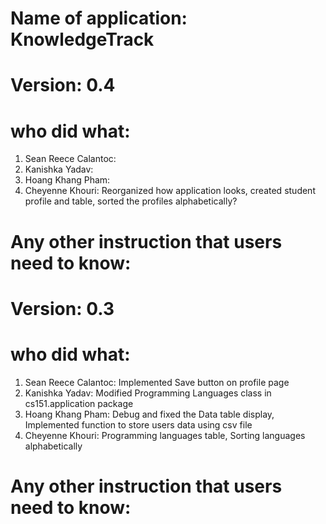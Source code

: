 # Name of application: KnowledgeTrack

# Version: 0.4

# who did what:
1. Sean Reece Calantoc: 
2. Kanishka Yadav: 
3. Hoang Khang Pham:
4. Cheyenne Khouri: Reorganized how application looks, created student profile and table, sorted the profiles alphabetically?


# Any other instruction that users need to know:

# Version: 0.3

# who did what:
1. Sean Reece Calantoc: Implemented Save button on profile page
2. Kanishka Yadav: Modified Programming Languages class in cs151.application package
3. Hoang Khang Pham: Debug and fixed the Data table display, Implemented function to store users data using csv file
4. Cheyenne Khouri: Programming languages table, Sorting languages alphabetically


# Any other instruction that users need to know:



